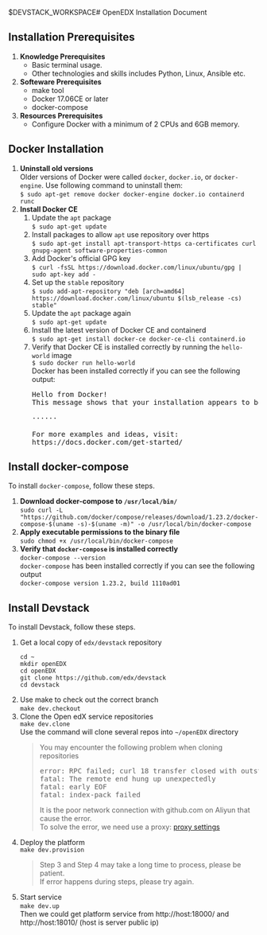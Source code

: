 $DEVSTACK_WORKSPACE# OpenEDX Installation Document

## Installation Prerequisites

1. **Knowledge Prerequisites**  
   - Basic terminal usage.
   - Other technologies and skills includes Python, Linux, Ansible etc.
2. **Softeware Prerequisites**  
   - make tool
   - Docker 17.06CE or later
   - docker-compose
3. **Resources Prerequisites**  
   - Configure Docker with a minimum of 2 CPUs and 6GB memory.

## Docker Installation

1. **Uninstall old versions**  
  Older versions of Docker were called `docker`, `docker.io`, or `docker-engine`. Use following command to uninstall them:  
     `$ sudo apt-get remove docker docker-engine docker.io containerd runc`  
2. **Install Docker CE**  
   1. Update the `apt` package  
      `$ sudo apt-get update`  
   2. Install packages to allow `apt` use repository over https  
      `$ sudo apt-get install apt-transport-https ca-certificates curl gnupg-agent software-properties-common`  
   3. Add Docker's official GPG key  
      `$ curl -fsSL https://download.docker.com/linux/ubuntu/gpg | sudo apt-key add -`  
   4. Set up the `stable` repository  
      `$ sudo add-apt-repository "deb [arch=amd64] https://download.docker.com/linux/ubuntu $(lsb_release -cs) stable"`  
   5. Update the `apt` package again  
      `$ sudo apt-get update`  
   6. Install the latest version of Docker CE and containerd  
      `$ sudo apt-get install docker-ce docker-ce-cli containerd.io`  
   7. Verify that Docker CE is installed correctly by running the `hello-world` image  
      `$ sudo docker run hello-world`  
      Docker has been installed correctly if you can see the following output:  
      <pre>
      Hello from Docker!
      This message shows that your installation appears to be working correctly.

      ······

      For more examples and ideas, visit:
      https://docs.docker.com/get-started/
      </pre>  
## Install docker-compose  
To install `docker-compose`, follow these steps.  
1. **Download docker-compose to `/usr/local/bin/`**  
`sudo curl -L "https://github.com/docker/compose/releases/download/1.23.2/docker-compose-$(uname -s)-$(uname -m)" -o /usr/local/bin/docker-compose`  
2. **Apply executable permissions to the binary file**  
`sudo chmod +x /usr/local/bin/docker-compose`  
3. **Verify that `docker-compose` is installed correctly**  
`docker-compose --version`  
`docker-compose` has been installed correctly if you can see the following output  
`docker-compose version 1.23.2, build 1110ad01`

## Install Devstack  
To install Devstack, follow these steps.  
1. Get a local copy of `edx/devstack` repository  
   ```
   cd ~
   mkdir openEDX 
   cd openEDX
   git clone https://github.com/edx/devstack
   cd devstack
   ```  
2. Use make to check out the correct branch  
   `make dev.checkout`  
3. Clone the Open edX service repositories  
   `make dev.clone`  
   Use the command will clone several repos into `~/openEDX` directory  
   > You may encounter the following problem when cloning repositories  
   > <pre>error: RPC failed; curl 18 transfer closed with outstanding read data remaining  
   > fatal: The remote end hung up unexpectedly  
   > fatal: early EOF  
   > fatal: index-pack failed</pre>  
   > It is the poor network connection with github.com on Aliyun that cause the error.  
   > To solve the error, we need use a proxy: [proxy settings](https://www.jianshu.com/p/b1f6e6944f94)  
4. Deploy the platform  
   `make dev.provision`  
   > Step 3 and Step 4 may take a long time to process, please be patient.  
   > If error happens during steps, please try again.
5. Start service  
   `make dev.up`  
   Then we could get platform service from http://host:18000/ and http://host:18010/ (host is server public ip)  
   